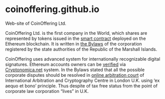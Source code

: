 # coinoffering.github.io

Web-site of CoinOffering Ltd.

CoinOffering Ltd. is the first company in the World, which shares are represented by tokens issued in the [smart contract](https://etherscan.io/address/0x684282178b1d61164febcf9609ca195bef9a33b5) deployed on the Ethereum blockchain. It is written in [the Bylaws](https://github.com/CoinOffering/Bylaws/blob/master/scan-registered-bylaws-public.pdf) of the corporation registered by the state authorities of the Republic of the Marshall Islands.

CoinOffering uses advanced system for internationally recognizable digital signatures. Ethereum accounts owners can be [verified](https://github.com/Cryptonomica/Ethereum-IdentityProof) via [Cryptonomica.net](https://cryptonomica.net) system. In the Bylaws stated that all the possible corporate disputes should be resolved in [online arbitration court](https://github.com/Cryptonomica/arbitration-rules) of International Arbitration and Cryptography Centre in London U.K. using ‘ex aequo et bono’ principle. Thus despite of tax free status from the point of corporate law corporation “lives” in U.K.
